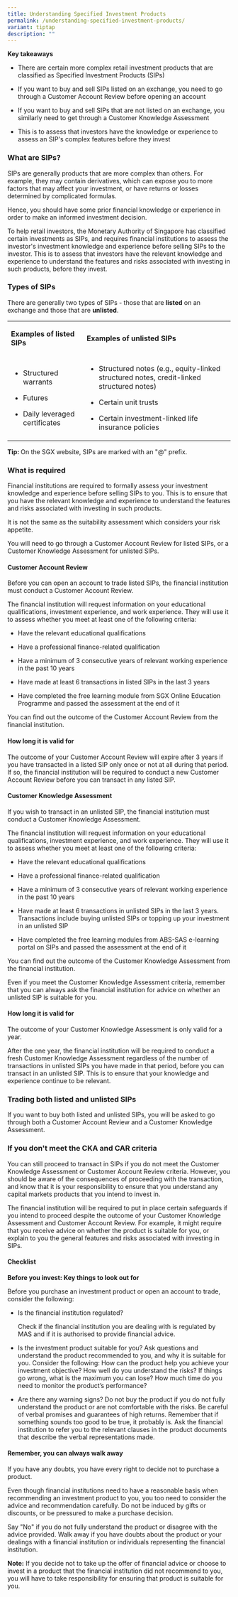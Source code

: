 ```yaml
---
title: Understanding Specified Investment Products
permalink: /understanding-specified-investment-products/
variant: tiptap
description: ""
---
```

<p><strong>Key takeaways</strong>
</p>
<ul data-tight="true" class="tight">
<li>
<p>There are certain more complex retail investment products that are classified
as Specified Investment Products (SIPs)</p>
</li>
<li>
<p>If you want to buy and sell SIPs listed on an exchange, you need to go
through a Customer Account Review before opening an account</p>
</li>
<li>
<p>If you want to buy and sell SIPs that are not listed on an exchange, you
similarly need to get through a Customer Knowledge Assessment</p>
</li>
<li>
<p>This is to assess that investors have the knowledge or experience to assess
an SIP's complex features before they invest</p>
</li>
</ul>
<h3><strong>What are SIPs?</strong></h3>
<p>SIPs are generally products that are more complex than others. For example,
they may contain derivatives, which can expose you to more factors that
may affect your investment, or have returns or losses determined by complicated
formulas.</p>
<p>Hence, you should have some prior financial knowledge or experience in
order to make an informed investment decision.</p>
<p>To help retail investors, the Monetary Authority of Singapore has classified
certain investments as SIPs, and requires financial institutions to assess
the investor's investment knowledge and experience before selling SIPs
to the investor. This is to assess that investors have the relevant knowledge
and experience to understand the features and risks associated with investing
in such products, before they invest.&nbsp;</p>
<h3><strong>Types of SIPs</strong></h3>
<p>There are generally two types of SIPs - those that are <strong>listed</strong> on
an exchange and those that are <strong>unlisted</strong>.</p>
<table style="minWidth: 50px">
<colgroup>
<col>
<col>
</colgroup>
<tbody>
<tr>
<td rowspan="1" colspan="1">
<p><strong>Examples of listed SIPs</strong>
</p>
</td>
<td rowspan="1" colspan="1">
<p><strong>Examples of unlisted SIPs</strong>
</p>
</td>
</tr>
<tr>
<td rowspan="1" colspan="1">
<ul data-tight="true" class="tight">
<li>
<p>Structured warrants</p>
</li>
<li>
<p>Futures</p>
</li>
<li>
<p>Daily leveraged certificates</p>
</li>
</ul>
</td>
<td rowspan="1" colspan="1">
<ul data-tight="true" class="tight">
<li>
<p>Structured notes (e.g., equity-linked structured notes, credit-linked
structured notes)</p>
</li>
<li>
<p>Certain unit trusts</p>
</li>
<li>
<p>Certain investment-linked life insurance policies</p>
</li>
</ul>
</td>
</tr>
</tbody>
</table>
<p><strong>Tip: </strong>On the SGX website, SIPs are marked with an "@"
prefix.</p>
<h3><strong>What is required</strong></h3>
<p>Financial institutions are required to formally assess your investment
knowledge and experience before selling SIPs to you. This is to ensure
that you have the relevant knowledge and experience to understand the features
and risks associated with investing in such products.</p>
<p>It is not the same as the suitability assessment which considers your
risk appetite.</p>
<p>You will need to go through a Customer Account Review for listed SIPs,
or a Customer Knowledge Assessment for unlisted SIPs.</p>
<h4><strong>Customer Account Review </strong></h4>
<p>Before you can open an account to trade listed SIPs, the financial institution
must conduct a Customer Account Review.</p>
<p>The financial institution will request information on your educational
qualifications, investment experience, and work experience. They will use
it to assess whether you meet at least one of the following criteria:</p>
<ul data-tight="true" class="tight">
<li>
<p>Have the relevant educational qualifications</p>
</li>
<li>
<p>Have a professional finance-related qualification</p>
</li>
<li>
<p>Have a minimum of 3 consecutive years of relevant working experience in
the past 10 years</p>
</li>
<li>
<p>Have made at least 6 transactions in listed SIPs in the last 3 years</p>
</li>
<li>
<p>Have completed the free learning module from SGX Online Education Programme
and passed the assessment at the end of it</p>
</li>
</ul>
<p>You can find out the outcome of the Customer Account Review from the financial
institution.</p>
<h4><strong>How long it is valid for</strong></h4>
<p>The outcome of your Customer Account Review will expire after 3 years
if you have transacted in a listed SIP only once or not at all during that
period. If so, the financial institution will be required to conduct a
new Customer Account Review before you can transact in any listed SIP.</p>
<h4><strong>Customer Knowledge Assessment </strong></h4>
<p>If you wish to transact in an unlisted SIP, the financial institution
must conduct a Customer Knowledge Assessment.</p>
<p>The financial institution will request information on your educational
qualifications, investment experience, and work experience. They will use
it to assess whether you meet at least one of the following criteria:</p>
<ul data-tight="true" class="tight">
<li>
<p>Have the relevant educational qualifications</p>
</li>
<li>
<p>Have a professional finance-related qualification</p>
</li>
<li>
<p>Have a minimum of 3 consecutive years of relevant working experience in
the past 10 years</p>
</li>
<li>
<p>Have made at least 6 transactions in unlisted SIPs in the last 3 years.
Transactions include buying unlisted SIPs or topping up your investment
in an unlisted SIP</p>
</li>
<li>
<p>Have completed the free learning modules from ABS-SAS e-learning portal
on SIPs and passed the assessment at the end of it</p>
</li>
</ul>
<p>You can find out the outcome of the Customer Knowledge Assessment from
the financial institution.</p>
<p>Even if you meet the Customer Knowledge Assessment criteria, remember
that you can always ask the financial institution for advice on whether
an unlisted SIP is suitable for you.</p>
<h4><strong>How long it is valid for</strong></h4>
<p>The outcome of your Customer Knowledge Assessment is only valid for a
year.</p>
<p>After the one year, the financial institution will be required to conduct
a fresh Customer Knowledge Assessment regardless of the number of transactions
in unlisted SIPs you have made in that period, before you can transact
in an unlisted SIP. This is to ensure that your knowledge and experience
continue to be relevant.</p>
<h3><strong>Trading both listed and unlisted SIPs</strong></h3>
<p>If you want to buy both listed and unlisted SIPs, you will be asked to
go through both a Customer Account Review and a Customer Knowledge Assessment.</p>
<h3><strong>If you don't meet the CKA and CAR criteria</strong></h3>
<p>You can still proceed to transact in SIPs if you do not meet the Customer
Knowledge Assessment or Customer Account Review criteria. However, you
should be aware of the consequences of proceeding with the transaction,
and know that it is your responsibility to ensure that you understand any
capital markets products that you intend to invest in.</p>
<p>The financial institution will be required to put in place certain safeguards
if you intend to proceed despite the outcome of your Customer Knowledge
Assessment and Customer Account Review. For example, it might require that
you receive advice on whether the product is suitable for you, or explain
to you the general features and risks associated with investing in SIPs.</p>
<h4><strong>Checklist</strong></h4>
<p><strong>Before you invest: Key things to look out for</strong>
</p>
<p>Before you purchase an investment product or open an account to trade,
consider the following:</p>
<ul data-tight="true" class="tight">
<li>
<p>Is the financial institution regulated?</p>
<p>Check if the financial institution you are dealing with is regulated by
MAS and if it is authorised to provide financial advice.</p>
</li>
<li>
<p>Is the investment product suitable for you? Ask questions and understand
the product recommended to you, and why it is suitable for you. Consider
the following: How can the product help you achieve your investment objective?
How well do you understand the risks? If things go wrong, what is the maximum
you can lose? How much time do you need to monitor the product’s performance?</p>
</li>
<li>
<p>Are there any warning signs? Do not buy the product if you do not fully
understand the product or are not comfortable with the risks. Be careful
of verbal promises and guarantees of high returns. Remember that if something
sounds too good to be true, it probably is. Ask the financial institution
to refer you to the relevant clauses in the product documents that describe
the verbal representations made.</p>
</li>
</ul>
<h4>Remember, you can always walk away</h4>
<p>If you have any doubts, you have every right to decide not to purchase
a product.</p>
<p>Even though financial institutions need to have a reasonable basis when
recommending an investment product to you, you too need to consider the
advice and recommendation carefully. Do not be induced by gifts or discounts,
or be pressured to make a purchase decision.</p>
<p>Say "No" if you do not fully understand the product or disagree with the
advice provided. Walk away if you have doubts about the product or your
dealings with a financial institution or individuals representing the financial
institution.</p>
<p><strong>Note:</strong> If you decide not to take up the offer of financial
advice or choose to invest in a product that the financial institution
did not recommend to you, you will have to take responsibility for ensuring
that product is suitable for you.</p>